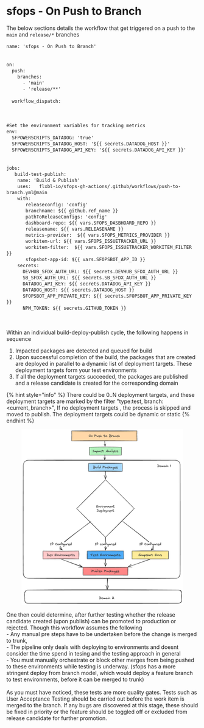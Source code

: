 # sfops - On Push to Branch

The below sections details the  workflow that get triggered on a push to the `main` and `release/*` branches

```
name: 'sfops - On Push to Branch'


on:
  push:
    branches:
      - 'main'
      - 'release/**'

  workflow_dispatch:



#Set the environment variables for tracking metrics
env:
  SFPOWERSCRIPTS_DATADOG: 'true'
  SFPOWERSCRIPTS_DATADOG_HOST: '${{ secrets.DATADOG_HOST }}'
  SFPOWERSCRIPTS_DATADOG_API_KEY: '${{ secrets.DATADOG_API_KEY }}'


jobs:
   build-test-publish:
    name: 'Build & Publish'
    uses:   flxbl-io/sfops-gh-actions/.github/workflows/push-to-branch.yml@main
    with:
       releaseconfig: 'config'
       branchname: ${{ github.ref_name }}
       pathToReleaseConfigs: 'config'
       dashboard-repo: ${{ vars.SFOPS_DASBHOARD_REPO }}
       releasename: ${{ vars.RELEASENAME }}
       metrics-provider:  ${{ vars.SFOPS_METRICS_PROVIDER }}
       workitem-url: ${{ vars.SFOPS_ISSUETRACKER_URL }}
       workitem-filter:  ${{ vars.SFOPS_ISSUETRACKER_WORKITEM_FILTER }}
       sfopsbot-app-id: ${{ vars.SFOPSBOT_APP_ID }}
    secrets:
      DEVHUB_SFDX_AUTH_URL: ${{ secrets.DEVHUB_SFDX_AUTH_URL }}
      SB_SFDX_AUTH_URL: ${{ secrets.SB_SFDX_AUTH_URL }}
      DATADOG_API_KEY: ${{ secrets.DATADOG_API_KEY }}
      DATADOG_HOST: ${{ secrets.DATADOG_HOST }}
      SFOPSBOT_APP_PRIVATE_KEY: ${{ secrets.SFOPSBOT_APP_PRIVATE_KEY }}
      NPM_TOKEN: ${{ secrets.GITHUB_TOKEN }}
```

\
\
Within an individual build-deploy-publish cycle, the following happens in sequence

1. Impacted packages are detected and queued for build
2. Upon successful completion of the build, the packages that are created are deployed in parallel to a dynamic list of deployment targets. These deployment targets form your test environments
3. If all the deployment targets succeeded, the packages are published and a release candidate is created for the corresponding domain

{% hint style="info" %}
There could be 0..N deployment targets, and these deployment targets are marked by the filter "type:test, branch:\<current\_branch>", If no deployment targets , the process is skipped and moved to publish. The deployment targets could be dynamic or static
{% endhint %}



<figure><img src="../.gitbook/assets/image.png" alt=""><figcaption></figcaption></figure>

One then could determine, after further testing whether the release candidate created (upon publish)  can be promoted to production or rejected.  Though this workflow assumes the following\
\-  Any manual pre steps have to be undertaken before the change is merged to trunk, \
\-  The pipeline only deals with deploying to environments and doesnt consider the time spend in tesing and the testing approach in general\
\-  You must manually orchestrate or block other merges from being pushed to  these environments while testing is underway.  (sfops has a more stringent deploy from branch model, which would deploy a feature branch to test environments, before it can be merged to trunk)\
\
As you must have noticed, these tests are more quality gates. Tests such as User Acceptance Testing should be carried out before the work item is merged to the branch. If any bugs are discovered at this stage, these should be fixed in priority or the feature should be toggled off or excluded from release candidate for further promotion.&#x20;
